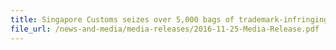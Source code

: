 ```yaml
---
title: Singapore Customs seizes over 5,000 bags of trademark-infringing rice
file_url: /news-and-media/media-releases/2016-11-25-Media-Release.pdf
---
```

